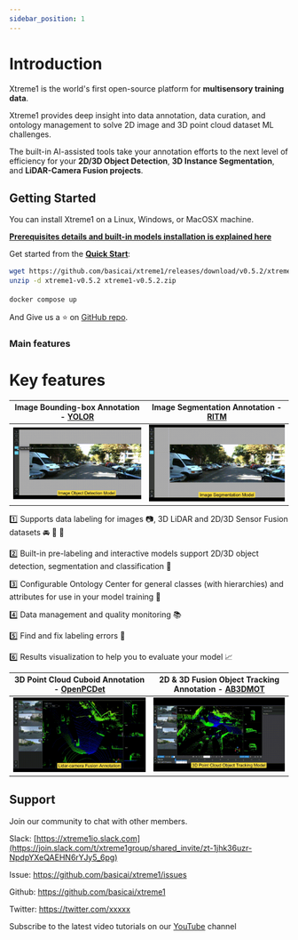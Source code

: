 ```yaml
---
sidebar_position: 1
---
```


# Introduction


Xtreme1 is the world's first open-source platform for **multisensory training data**.

Xtreme1 provides deep insight into data annotation, data curation, and ontology management to solve 2D image and 3D point cloud dataset ML challenges. 

The built-in AI-assisted tools take your annotation efforts to the next level of efficiency for your **2D/3D Object Detection**, **3D Instance Segmentation**, and **LiDAR-Camera Fusion projects**.


## Getting Started


You can install Xtreme1 on a Linux, Windows, or MacOSX machine.

**[Prerequisites details and built-in models installation is explained here](./Docker-image)**

Get started from the **[Quick Start](./getting-started/Quick-start)**:
```bash
wget https://github.com/basicai/xtreme1/releases/download/v0.5.2/xtreme1-v0.5.2.zip
unzip -d xtreme1-v0.5.2 xtreme1-v0.5.2.zip

docker compose up
```

And Give us a :star: on [GitHub repo](https://github.com/basicai/xtreme1).

### Main features

# Key features #

Image Bounding-box Annotation - [YOLOR](https://github.com/WongKinYiu/yolor) |  Image Segmentation Annotation - [RITM](https://github.com/saic-vul/ritm_interactive_segmentation)
:-------------------------:|:-------------------------:
![](./getting-started/img/image-bbox-model.gif)  |  ![](./getting-started/img/2d-seg-model.gif)

 :one: Supports data labeling for images :camera:, 3D LiDAR and 2D/3D Sensor Fusion datasets :oncoming_automobile: :vertical_traffic_light: :no_pedestrians:
 
 :two: Built-in pre-labeling and interactive models support 2D/3D object detection, segmentation and classification :rocket:
 
 :three: Configurable Ontology Center for general classes (with hierarchies) and attributes for use in your model training :bookmark:

 :four: Data management and quality monitoring :books:
 
 :five: Find and fix labeling errors :microscope:

 :six: Results visualization to help you to evaluate your model :chart_with_upwards_trend:


3D Point Cloud Cuboid Annotation - [OpenPCDet](https://github.com/open-mmlab/OpenPCDet) |  2D & 3D Fusion Object Tracking Annotation - [AB3DMOT](https://github.com/xinshuoweng/AB3DMOT)
:-------------------------:|:-------------------------:
![](./getting-started/img/3d-annotation.gif)  |  ![](./getting-started/img/3d-track-model.gif)


## Support

Join our community to chat with other members.

Slack: [https://xtreme1io.slack.com](https://join.slack.com/t/xtreme1group/shared_invite/zt-1jhk36uzr-NpdpYXeQAEHN6rYJy5_6pg)

Issue: https://github.com/basicai/xtreme1/issues

Github: https://github.com/basicai/xtreme1

Twitter: https://twitter.com/xxxxx

Subscribe to the latest video tutorials on our [YouTube](https://www.youtube.com/@xtreme1ai) channel